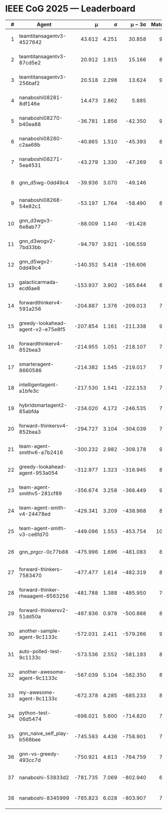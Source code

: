 # IEEE CoG 2025 — Leaderboard

| # | Agent | μ | σ | μ − 3σ | Matches | Updated |
|---:|---|---:|---:|---:|---:|---|
| 1 | teamtitansagentv3-4527642 | 43.612 | 4.251 | 30.858 | 9216 | 2025-08-31 01:54 |
| 2 | teamtitansagentv3-87cd5e2 | 20.912 | 1.915 | 15.166 | 8438 | 2025-08-31 01:54 |
| 3 | teamtitansagentv3-256baf2 | 20.518 | 2.298 | 13.624 | 9074 | 2025-08-31 01:54 |
| 4 | nanaboshi08281-8df146e | 14.473 | 2.862 | 5.885 | 376 | 2025-08-31 01:54 |
| 5 | nanaboshi08270-b40ea88 | -36.781 | 1.856 | -42.350 | 9160 | 2025-08-31 01:54 |
| 6 | nanaboshi08280-c2aa68b | -40.865 | 1.510 | -45.393 | 8518 | 2025-08-31 01:54 |
| 7 | nanaboshi08271-5ea4531 | -43.279 | 1.330 | -47.269 | 9078 | 2025-08-31 01:54 |
| 8 | gnn_d5wg-0dd49c4 | -39.936 | 3.070 | -49.146 | 200 | 2025-08-31 01:54 |
| 9 | nanaboshi08268-54e82c1 | -53.197 | 1.764 | -58.490 | 8820 | 2025-08-31 01:54 |
| 10 | gnn_d3wgv3-6e8ab77 | -88.009 | 1.140 | -91.428 | 258 | 2025-08-31 01:54 |
| 11 | gnn_d3wogv2-7bd33bb | -94.797 | 3.921 | -106.559 | 414 | 2025-08-31 01:54 |
| 12 | gnn_d5wgv2-0dd49c4 | -140.352 | 5.418 | -156.606 | 306 | 2025-08-31 01:54 |
| 13 | galacticarmada-ecd6ae8 | -153.937 | 3.902 | -165.644 | 8460 | 2025-08-31 01:54 |
| 14 | forwardthinkerv4-591a256 | -204.887 | 1.376 | -209.013 | 7490 | 2025-08-31 01:54 |
| 15 | greedy-lookahead-agent-v2-e75e8f5 | -207.854 | 1.161 | -211.338 | 9140 | 2025-08-31 01:54 |
| 16 | forwardthinkerv4-852bea3 | -214.955 | 1.051 | -218.107 | 7362 | 2025-08-31 01:54 |
| 17 | smarteragent-8660586 | -214.382 | 1.545 | -219.017 | 7491 | 2025-08-31 01:54 |
| 18 | intelligentagent-a1bfe3c | -217.530 | 1.541 | -222.153 | 7537 | 2025-08-31 01:54 |
| 19 | hybridsmartagent2-85abfda | -234.020 | 4.172 | -246.535 | 7730 | 2025-08-31 01:54 |
| 20 | forward-thinkersv4-852bea3 | -294.727 | 3.104 | -304.039 | 7264 | 2025-08-31 01:54 |
| 21 | team-agent-smithv6-a7b2416 | -300.232 | 2.982 | -309.178 | 9480 | 2025-08-31 01:54 |
| 22 | greedy-lookahead-agent-953a054 | -312.977 | 1.323 | -316.945 | 8248 | 2025-08-31 01:54 |
| 23 | team-agent-smithv5-281cf89 | -356.674 | 3.258 | -366.449 | 9700 | 2025-08-31 01:54 |
| 24 | team-agent-smith-v4-24478ed | -429.341 | 3.209 | -438.968 | 8538 | 2025-08-31 01:54 |
| 25 | team-agent-smith-v3-ce6fd70 | -449.096 | 1.553 | -453.754 | 10078 | 2025-08-31 01:54 |
| 26 | gnn_prgcr-0c77b88 | -475.996 | 1.696 | -481.083 | 8370 | 2025-08-31 01:54 |
| 27 | forward-thinkers-7583470 | -477.477 | 1.614 | -482.319 | 8620 | 2025-08-31 01:54 |
| 28 | forward-thinker-rheaagent-6563256 | -481.788 | 1.388 | -485.950 | 7864 | 2025-08-31 01:54 |
| 29 | forward-thinkersv2-51dd50a | -497.936 | 0.978 | -500.868 | 8236 | 2025-08-31 01:54 |
| 30 | another-sample-agent-9c1133c | -572.031 | 2.411 | -579.266 | 9140 | 2025-08-31 01:54 |
| 31 | auto-polled-test-9c1133c | -573.536 | 2.552 | -581.193 | 8980 | 2025-08-31 01:54 |
| 32 | another-awesome-agent-9c1133c | -567.039 | 5.104 | -582.350 | 8420 | 2025-08-31 01:54 |
| 33 | my-awesome-agent-9c1133c | -672.378 | 4.285 | -685.233 | 8860 | 2025-08-31 01:54 |
| 34 | python-test-06d5474 | -698.021 | 5.600 | -714.820 | 7640 | 2025-08-31 01:54 |
| 35 | gnn_naive_self_play-b568bee | -745.593 | 4.436 | -758.901 | 7740 | 2025-08-31 01:54 |
| 36 | gnn-vs-greedy-493cc7d | -750.921 | 4.613 | -764.759 | 7820 | 2025-08-31 01:54 |
| 37 | nanaboshi-53833d2 | -781.735 | 7.069 | -802.940 | 6880 | 2025-08-31 01:54 |
| 38 | nanaboshi-8345999 | -785.823 | 6.028 | -803.907 | 7730 | 2025-08-31 01:54 |
